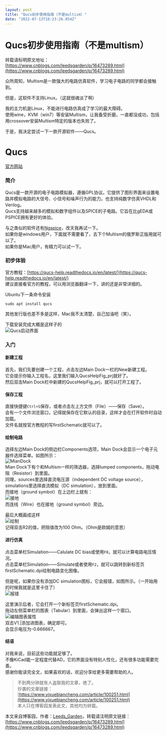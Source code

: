 ```yaml
---
layout: post
title: "Qucs初步使用指南（不是multism）"
date: "2022-07-13T10:23:26.054Z"
---
```

Qucs初步使用指南（不是multism）
=====================

转载请标明原文地址：[https://www.cnblogs.com/leedsgarden/p/16473289.html](https://www.cnblogs.com/leedsgarden/p/16473289.html)

众所周知，Multism是一款强大的电路仿真软件，学习电子电路的同学都会接触到。

但是，这软件不支持Linux。（这就很魂淡了啊）

我的主力机是Linux，不能进行电路仿真成了学习的最大障碍。  
使用wine，KVM（win7）等安装Multism，让我备受折磨，一直都没成功，包括用crossover安装Multism特定的版本也失败了。

于是，我决定尝试一下一款开源软件——Qucs。

Qucs
====

[官方网站](http://qucs.sourceforge.net/)

### 简介

Qucs是一款开源的电子电路模拟器，遵循GPL协议。它提供了图形界面来设置电路并模拟电路的大信号、小信号和噪声行为的能力。也支持纯数字仿真VHDL和Verilog。  
Qucs支持越来越多的模拟和数字组件以及SPICE的子电路。它旨在比gEDA或PSPICE拥有更好的体验。

与之类似的软件还有[Ngspice](https://ngspice.sourceforge.io/)，改天我再试一下。  
如果你是windows用户，下面就不需要看了，去下个Multism的俄罗斯正版用就可以了。  
如果你是Mac用户，有精力可以试一下。

### 初步体验

官方教程：[https://qucs-help.readthedocs.io/en/latest/](https://qucs-help.readthedocs.io/en/latest/)  
建议直接看官方的教程，可以用浏览器翻译一下，讲的还是非常详细的。

Ubuntu下一条命令安装

    sudo apt install qucs
    

其他发行版也差不多是这样，Mac我不太清楚，自己加油吧（笑）。

下载安装完成大概是这样子的  
![Qucs启动界面](https://images.cnblogs.com/cnblogs_com/blogs/732415/galleries/2140277/o_220713063322_Qucs%E5%90%AF%E5%8A%A8%E7%95%8C%E9%9D%A2.png)

### 入门

#### 新建工程

首先，我们先要创建一个工程，点击左边Main Dock一栏的New新建工程。  
它会提示你输入工程名，这里我们输入QucsHelpFig\_prj就好了。  
然后双击Main Dock栏中新建的QucsHelpFig\_prj，就可以打开工程了。

#### 保存工程

直接快捷键`Ctrl+S`保存，或者点击左上方文件（File）——保存（Save）。  
会有一个文件浏览窗口，记得就保存在它默认的目录，这样才会在打开软件时自动加载。  
文件名就按官方教程的写firstSchematic就可以了。

#### 绘制电路

选择左边Main Dock的侧边栏Components选项，Main Dock会显示一个电子元器件选择菜单。如图所示：  
![MianDock](https://images.cnblogs.com/cnblogs_com/blogs/732415/galleries/2140277/o_220713065512_Main_Dock.png)  
Mian Dock下有个和Multism一样的筛选器，选择lumped components，拖动电阻（Resistor）到里面。  
同理，sources里选择直流电压源（independent DC voltage source），simulations里选择直流模拟（DC simulation），放到里面。  
而接地（ground symbol）在上边栏上就有：  
![接地](https://images.cnblogs.com/cnblogs_com/blogs/732415/galleries/2140277/o_220713070350_Gound.png)  
而连线（Wire）也在接地（ground symbol）旁边。

最后大概画成这样  
![绘制](https://images.cnblogs.com/cnblogs_com/blogs/732415/galleries/2140277/o_220713070733_Qucs_Lesson1.png)  
记得双击R2的值，把阻值改为100 Ohm。（Ohm是欧姆的意思）

#### 进行仿真

点击菜单栏Simulation——Calulate DC bias或使用`F8`，就可以计算电路电压情况。  
点击菜单栏Simulation——Simulate或者使用`F2`，就可以跳转到新标签页firstSchematic.dpi绘制电路变化图像。

但是呢，如果你没有添加DC simulation图标，它会报错，如图所示。（一开始用的时候我就是这里卡住了）  
![报错](https://images.cnblogs.com/cnblogs_com/blogs/732415/galleries/2140277/o_220713071158_DC_error.png)

这里演示后者，它会打开一个新标签页firstSchematic.dpi。  
拖动左侧菜单栏的图表（Tabular）到里面，会弹出这样一个窗口。  
![编辑图表属性](https://images.cnblogs.com/cnblogs_com/blogs/732415/galleries/2140277/o_220713072507_%E7%BC%96%E8%BE%91%E5%9B%BE%E8%A1%A8%E5%B1%9E%E6%80%A7.png)  
双击V1.|添加进图表，确定即可。  
会显示电压为-0.666667。

#### 结语

对我来说，目前这些功能就足够了。  
不像KiCad能一定程度代替AD，它的界面没有特别人性化，还有很多功能需要完善。  
感谢你能读完全文，如果喜欢的话，欢迎分享给更多需要帮助的人。

> 不到两分钟就有人盗取我的文章，绝了。  
> 抄袭的文章链接：[https://www.yixuebiancheng.com/article/100251.html](https://www.yixuebiancheng.com/article/100251.html)  
> 本人只在博客园发表此文，其他均为转载。

本文来自博客园，作者：[Leeds\_Garden](https://www.cnblogs.com/leedsgarden/)，转载请注明原文链接：[https://www.cnblogs.com/leedsgarden/p/16473289.html](https://www.cnblogs.com/leedsgarden/p/16473289.html)
